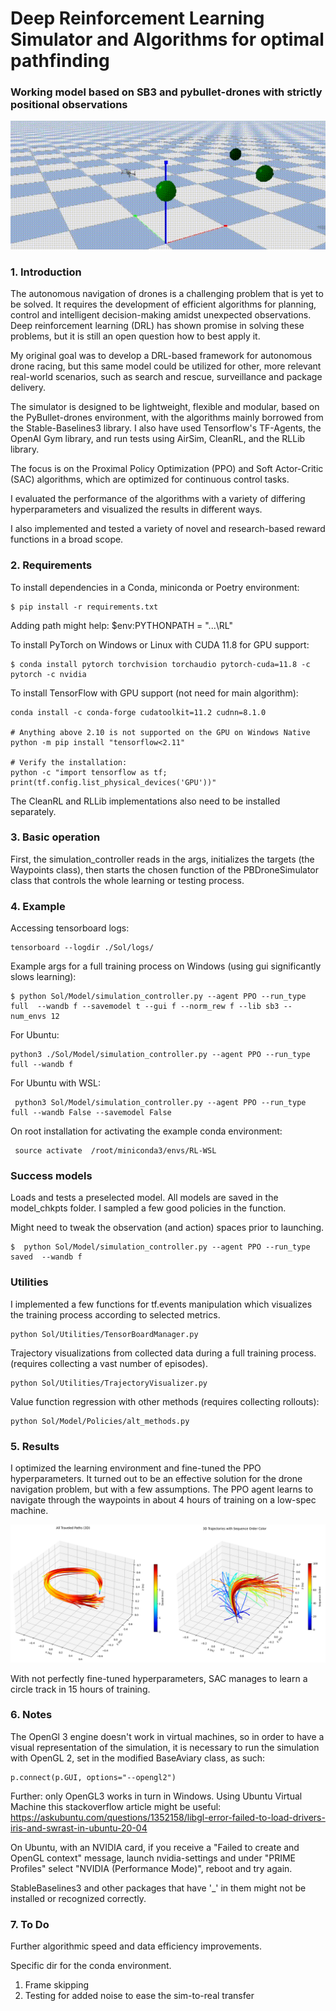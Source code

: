 
# Deep Reinforcement Learning Simulator and Algorithms for optimal pathfinding

### Working model based on SB3 and pybullet-drones with strictly positional observations

<p align="center">
  <img src="assets/gifs/example-speed.gif" alt=""/>
</p>


### 1. Introduction

The autonomous navigation of drones is a challenging problem that is yet to be solved.
It requires the development of efficient algorithms for planning,
control and intelligent decision-making amidst unexpected observations. 
Deep reinforcement learning (DRL) has shown promise in solving these problems,
but it is still an open question how to best apply it.

My original goal was to develop a DRL-based framework for autonomous drone racing, 
but this same model could be utilized for other, more relevant real-world scenarios, 
such as search and rescue, surveillance and package delivery.

The simulator is designed to be lightweight, flexible and modular,
based on the PyBullet-drones environment, 
with the algorithms mainly borrowed from the Stable-Baselines3 library.
I also have used Tensorflow's TF-Agents, the OpenAI Gym library,
and run tests using AirSim, CleanRL, and the RLLib library.

The focus is on the Proximal Policy Optimization (PPO) and Soft Actor-Critic (SAC) algorithms, 
which are optimized for continuous control tasks.

I evaluated the performance of the algorithms with a variety of differing hyperparameters 
and visualized the results in different ways. 

I also implemented and tested a variety of novel and research-based reward functions in a broad scope.




### 2. Requirements
To install dependencies in a Conda, miniconda or Poetry environment:

```
$ pip install -r requirements.txt
```

Adding path might help:    $env:PYTHONPATH = "...\RL"



To install PyTorch on Windows or Linux with CUDA 11.8 for GPU support:
```
$ conda install pytorch torchvision torchaudio pytorch-cuda=11.8 -c pytorch -c nvidia
```
To install TensorFlow with GPU support (not need for main algorithm):
```
conda install -c conda-forge cudatoolkit=11.2 cudnn=8.1.0

# Anything above 2.10 is not supported on the GPU on Windows Native
python -m pip install "tensorflow<2.11"

# Verify the installation:
python -c "import tensorflow as tf; print(tf.config.list_physical_devices('GPU'))"
```

The CleanRL and RLLib implementations also need to be installed separately.

### 3. Basic operation

First, the simulation_controller reads in the args, initializes the targets (the Waypoints class), 
then starts the chosen function of the PBDroneSimulator class that controls
the whole learning or testing process.



### 4. Example


Accessing tensorboard logs:
```
tensorboard --logdir ./Sol/logs/
```

Example args for a full training process on Windows (using gui significantly slows learning):

```
$ python Sol/Model/simulation_controller.py --agent PPO --run_type full  --wandb f --savemodel t --gui f --norm_rew f --lib sb3 --num_envs 12 
``` 
For Ubuntu:
```
python3 ./Sol/Model/simulation_controller.py --agent PPO --run_type full --wandb f
``` 

For Ubuntu with WSL:
```
 python3 Sol/Model/simulation_controller.py --agent PPO --run_type full --wandb False --savemodel False
 ```
On root installation for activating the example conda environment:
```
 source activate  /root/miniconda3/envs/RL-WSL
```


### Success models

Loads and tests a preselected model. 
All models are saved in the model_chkpts folder. 
I sampled a few good policies in the function.

Might need to tweak the observation (and action) spaces prior to launching.


```
$  python Sol/Model/simulation_controller.py --agent PPO --run_type saved  --wandb f  
``` 


### Utilities
I implemented a few functions for tf.events manipulation which visualizes the training process according 
to selected metrics.
   
    python Sol/Utilities/TensorBoardManager.py   

Trajectory visualizations from collected data during a full training process.
(requires collecting a vast number of episodes).

    python Sol/Utilities/TrajectoryVisualizer.py  

Value function regression with other methods (requires collecting rollouts):

    python Sol/Model/Policies/alt_methods.py



### 5. Results

I optimized the learning environment and fine-tuned the PPO hyperparameters.
It turned out to be an effective solution for the drone navigation problem, but with a few assumptions.
The PPO agent learns to navigate through the waypoints in about 4 hours of training on a low-spec machine.


![](assets/comb.png)

With not perfectly fine-tuned hyperparameters, SAC manages to learn a circle track in 15 hours of training. 

### 6. Notes

The OpenGl 3 engine doesn't work in virtual machines, so in order to have a visual representation of the simulation,
it is necessary to run the simulation with OpenGL 2, set in the modified BaseAviary class, as such: 
```
p.connect(p.GUI, options="--opengl2")
```
Further: only OpenGL3 works in turn in Windows.
Using Ubuntu Virtual Machine this stackoverflow article might be useful: 
https://askubuntu.com/questions/1352158/libgl-error-failed-to-load-drivers-iris-and-swrast-in-ubuntu-20-04

On Ubuntu, with an NVIDIA card, if you receive a "Failed to create and OpenGL context" message, launch nvidia-settings 
and under "PRIME Profiles" select "NVIDIA (Performance Mode)", reboot and try again.



StableBaselines3 and other packages that have '_' in them might not be installed or recognized correctly.


### 7. To Do

Further algorithmic speed and data efficiency improvements.

Specific dir for the conda environment.

1. Frame skipping
2. Testing for added noise to ease the sim-to-real transfer

